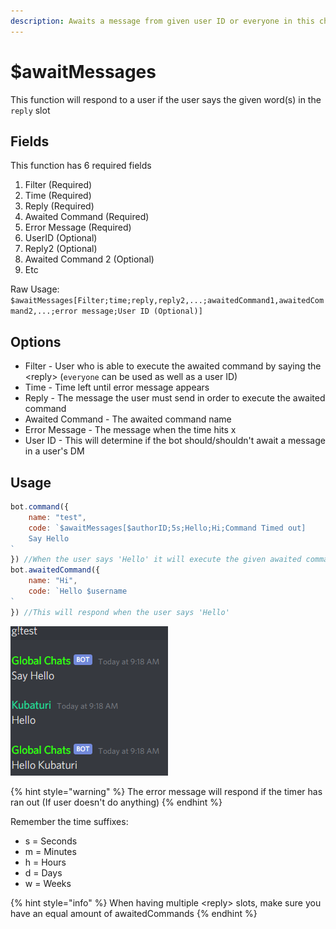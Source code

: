 ```yaml
---
description: Awaits a message from given user ID or everyone in this channel.
---
```


# $awaitMessages

This function will respond to a user if the user says the given word(s) in the `reply` slot

## Fields

This function has 6 required fields

1. Filter (Required)
2. Time (Required)
3. Reply (Required)
4. Awaited Command (Required)
5. Error Message (Required)
6. UserID (Optional)
7. Reply2 (Optional)
8. Awaited Command 2 (Optional)
9. Etc

Raw Usage: `$awaitMessages[Filter;time;reply,reply2,...;awaitedCommand1,awaitedCommand2,...;error message;User ID (Optional)]`

## Options

* Filter - User who is able to execute the awaited command by saying the \<reply> (`everyone` can be used as well as a user ID)
* Time - Time left until error message appears
* Reply - The message the user must send in order to execute the awaited command
* Awaited Command - The awaited command name
* Error Message - The message when the time hits x
* User ID - This will determine if the bot should/shouldn't await a message in a user's DM

## Usage

```javascript
bot.command({
    name: "test",
    code: `$awaitMessages[$authorID;5s;Hello;Hi;Command Timed out] 
    Say Hello
`
}) //When the user says 'Hello' it will execute the given awaited command name
bot.awaitedCommand({
    name: "Hi",
    code: `Hello $username
`
}) //This will respond when the user says 'Hello'
```

![Here's what the responses would look like](<../../.gitbook/assets/image (21) (1) (1) (1) (2) (3) (3) (1).png>)

{% hint style="warning" %}
The error message will respond if the timer has ran out (If user doesn't do anything)
{% endhint %}

Remember the time suffixes:

* s = Seconds
* m = Minutes
* h = Hours
* d = Days
* w = Weeks

{% hint style="info" %}
When having multiple \<reply> slots, make sure you have an equal amount of awaitedCommands
{% endhint %}
